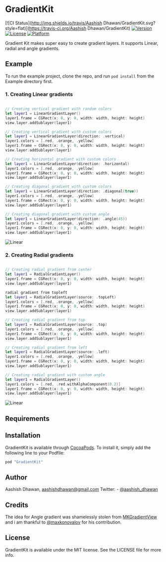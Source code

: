 # GradientKit

[![CI Status](http://img.shields.io/travis/Aashish Dhawan/GradientKit.svg?style=flat)](https://travis-ci.org/Aashish Dhawan/GradientKit)
[![Version](https://img.shields.io/cocoapods/v/GradientKit.svg?style=flat)](http://cocoapods.org/pods/GradientKit)
[![License](https://img.shields.io/cocoapods/l/GradientKit.svg?style=flat)](http://cocoapods.org/pods/GradientKit)
[![Platform](https://img.shields.io/cocoapods/p/GradientKit.svg?style=flat)](http://cocoapods.org/pods/GradientKit)

Gradient Kit makes super easy to create gradient layers. It supports Linear, radial and angle gradients. 

## Example

To run the example project, clone the repo, and run `pod install` from the Example directory first.

### 1. Creating Linear gradients 

```swift

// Creating vertical gradient with random colors 
let layer1 = LinearGradientLayer()
layer1.frame = CGRect(x: 0, y: 0, width: width, height: height)
view.layer.addSublayer(layer1)

// Creating vertical gradient with custom colors 
let layer1 = LinearGradientLayer(direction: .vertical)
layer1.colors = [.red, .orange, .yellow]
layer1.frame = CGRect(x: 0, y: 0, width: width, height: height)
view.layer.addSublayer(layer1)

// Creating horizontal gradient with custom colors 
let layer1 = LinearGradientLayer(direction: .horizontal)
layer1.colors = [.red, .orange, .yellow]
layer1.frame = CGRect(x: 0, y: 0, width: width, height: height)
view.layer.addSublayer(layer1)

// Creating diagonal gradient with custom colors 
let layer1 = LinearGradientLayer(direction: .diagonal(true))
layer1.colors = [.red, .orange, .yellow]
layer1.frame = CGRect(x: 0, y: 0, width: width, height: height)
view.layer.addSublayer(layer1)

// Creating diagonal gradient with custom angle
let layer1 = LinearGradientLayer(direction: .angle(45))
layer1.colors = [.red, .orange, .yellow]
layer1.frame = CGRect(x: 0, y: 0, width: width, height: height)
view.layer.addSublayer(layer1)
```
<img src="https://raw.githubusercontent.com/aashishdhawan/GradientKit/master/Images/linear.png" alt="Linear" align="center" />

### 2. Creating Radial gradients 

```swift

// Creating radial gradient from center 
let layer1 = RadialGradientLayer()
layer1.frame = CGRect(x: 0, y: 0, width: width, height: height)
view.layer.addSublayer(layer1)

radial gradient from topleft
let layer1 = RadialGradientLayer(source: .topLeft)
layer1.colors = [.red, .orange, .yellow]
layer1.frame = CGRect(x: 0, y: 0, width: width, height: height)
view.layer.addSublayer(layer1)

// Creating radial gradient from top 
let layer1 = RadialGradientLayer(source: .top)
layer1.colors = [.red, .orange, .yellow]
layer1.frame = CGRect(x: 0, y: 0, width: width, height: height)
view.layer.addSublayer(layer1)

// Creating radial gradient from left 
let layer1 = RadialGradientLayer(source: .left)
layer1.colors = [.red, .orange, .yellow]
layer1.frame = CGRect(x: 0, y: 0, width: width, height: height)
view.layer.addSublayer(layer1)

// Creating radial gradient with custom angle
let layer1 = RadialGradientLayer()
layer1.colors = [.red, .red.withAlphaComponent(0.2)]
layer1.frame = CGRect(x: 0, y: 0, width: width, height: height)
view.layer.addSublayer(layer1)
```
<img src="https://raw.githubusercontent.com/aashishdhawan/GradientKit/master/Images/radial.png" alt="Linear" align="center" />

## Requirements

## Installation

GradientKit is available through [CocoaPods](http://cocoapods.org). To install
it, simply add the following line to your Podfile:

```ruby
pod "GradientKit"
```

## Author

Aashish Dhawan, aashishdhawan@gmail.com
Twitter: - [@aashish_dhawan](https://twitter.com/aashish_dhawan)

## Credits 

The idea for Angle gradient was shamelessly stolen from [MKGradientView](https://github.com/maxkonovalov/MKGradientView) and i am thankful to [@maxkonovalov](https://github.com/maxkonovalov) for his contribution.
## License

GradientKit is available under the MIT license. See the LICENSE file for more info.
